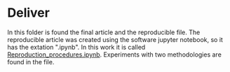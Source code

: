 # Deliver
In this folder is found the final article and the reproducible file. The reproducible article was created using the software jupyter notebook, so it has the extation ".ipynb". In this work it is called [Reproduction_procedures.ipynb](https://github.com/ReneJunior/final-project/blob/master/deliver/Reproduction_procedures.ipynb). Experiments with two methodologies are found in the file.
